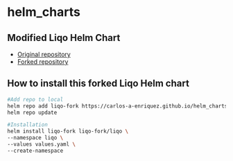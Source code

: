 # helm_charts

## Modified Liqo Helm Chart

- [Original repository](https://github.com/liqotech/liqo)
- [Forked repository](https://github.com/carlos-a-enriquez/liqo)


## How to install this forked Liqo Helm chart

```bash
#Add repo to local
helm repo add liqo-fork https://carlos-a-enriquez.github.io/helm_charts/
helm repo update

#Installation
helm install liqo-fork liqo-fork/liqo \
--namespace liqo \
--values values.yaml \
--create-namespace 
```
